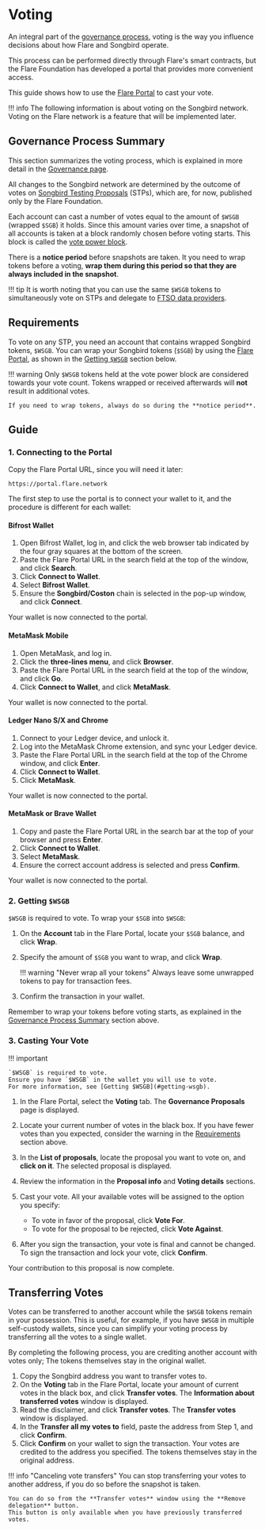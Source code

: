 # Voting

An integral part of the [governance process](../../tech/governance.md), voting is the way you influence decisions about how Flare and Songbird operate.

This process can be performed directly through Flare's smart contracts, but the Flare Foundation has developed a portal that provides more convenient access.

This guide shows how to use the [Flare Portal](https://portal.flare.network) to cast your vote.

!!! info
    The following information is about voting on the Songbird network. Voting on the Flare network is a feature that will be implemented later.

## Governance Process Summary

This section summarizes the voting process, which is explained in more detail in the [Governance page](../../tech/governance.md).

All changes to the Songbird network are determined by the outcome of votes on [Songbird Testing Proposals](../../tech/governance.md#STPs) (STPs), which are, for now, published only by the Flare Foundation.

Each account can cast a number of votes equal to the amount of `$WSGB` (wrapped `$SGB`) it holds.
Since this amount varies over time, a snapshot of all accounts is taken at a block randomly chosen before voting starts.
This block is called the [vote power block](../../tech/governance.md#the-vote-power-block).

There is a **notice period** before snapshots are taken.
It you need to wrap tokens before a voting, **wrap them during this period so that they are always included in the snapshot**.

!!! tip
    It is worth noting that you can use the same `$WSGB` tokens to simultaneously vote on STPs and delegate to [FTSO data providers](glossary.md#data_provider).

## Requirements

To vote on any STP, you need an account that contains wrapped Songbird tokens, `$WSGB`.
You can wrap your Songbird tokens (`$SGB`) by using the [Flare Portal](https://portal.flare.network), as shown in the [Getting `$WSGB`](#2-getting-wsgb) section below.

!!! warning
    Only `$WSGB` tokens held at the vote power block are considered towards your vote count.
    Tokens wrapped or received afterwards will **not** result in additional votes.

    If you need to wrap tokens, always do so during the **notice period**.

## Guide

### 1. Connecting to the Portal

Copy the Flare Portal URL, since you will need it later:

```text
https://portal.flare.network
```

The first step to use the portal is to connect your wallet to it, and the procedure is different for each wallet:

#### Bifrost Wallet

1. Open Bifrost Wallet, log in, and click the web browser tab indicated by the four gray squares at the bottom of the screen.
2. Paste the Flare Portal URL in the search field at the top of the window, and click **Search**.
3. Click **Connect to Wallet**.
4. Select **Bifrost Wallet**.
5. Ensure the **Songbird/Coston** chain is selected in the pop-up window, and click **Connect**.

Your wallet is now connected to the portal.

#### MetaMask Mobile

1. Open MetaMask, and log in.
2. Click the **three-lines menu**, and click **Browser**.
3. Paste the Flare Portal URL in the search field at the top of the window, and click **Go**.
4. Click **Connect to Wallet**, and click **MetaMask**.

Your wallet is now connected to the portal.

#### Ledger Nano S/X and Chrome

1. Connect to your Ledger device, and unlock it.
2. Log into the MetaMask Chrome extension, and sync your Ledger device.
3. Paste the Flare Portal URL in the search field at the top of the Chrome window, and click **Enter**.
4. Click **Connect to Wallet**.
5. Click **MetaMask**.

Your wallet is now connected to the portal.

#### MetaMask or Brave Wallet

1. Copy and paste the Flare Portal URL in the search bar at the top of your browser and press **Enter**.
2. Click **Connect to Wallet**.
3. Select **MetaMask**.
4. Ensure the correct account address is selected and press **Confirm**.

Your wallet is now connected to the portal.

### 2. Getting `$WSGB`

`$WSGB` is required to vote.
To wrap your `$SGB` into `$WSGB`:

1. On the **Account** tab in the Flare Portal, locate your `$SGB` balance, and click **Wrap**.
2. Specify the amount of `$SGB` you want to wrap, and click **Wrap**.

    !!! warning "Never wrap all your tokens"
        Always leave some unwrapped tokens to pay for transaction fees.

3. Confirm the transaction in your wallet.

Remember to wrap your tokens before voting starts, as explained in the [Governance Process Summary](#governance-process-summary) section above.

### 3. Casting Your Vote

!!! important

    `$WSGB` is required to vote.
    Ensure you have `$WSGB` in the wallet you will use to vote.
    For more information, see [Getting $WSGB](#getting-wsgb).

1. In the Flare Portal, select the **Voting** tab.
   The **Governance Proposals** page is displayed.
2. Locate your current number of votes in the black box.
   If you have fewer votes than you expected, consider the warning in the [Requirements](#requirements) section above.
3. In the **List of proposals**, locate the proposal you want to vote on, and **click on it**.
   The selected proposal is displayed.
4. Review the information in the **Proposal info** and **Voting details** sections.
5. Cast your vote.
   All your available votes will be assigned to the option you specify:

      * To vote in favor of the proposal, click **Vote For**.
      * To vote for the proposal to be rejected, click **Vote Against**.

6. After you sign the transaction, your vote is final and cannot be changed.
   To sign the transaction and lock your vote, click **Confirm**.

Your contribution to this proposal is now complete.

## Transferring Votes

Votes can be transferred to another account while the `$WSGB` tokens remain in your possession.
This is useful, for example, if you have `$WSGB` in multiple self-custody wallets, since you can simplify your voting process by transferring all the votes to a single wallet.

By completing the following process, you are crediting another account with votes only;
The tokens themselves stay in the original wallet.

1. Copy the Songbird address you want to transfer votes to.
2. On the **Voting** tab in the Flare Portal, locate your amount of current votes in the black box, and click **Transfer votes**.
   The **Information about transferred votes** window is displayed.
3. Read the disclaimer, and click **Transfer votes**.
   The **Transfer votes** window is displayed.
4. In the **Transfer all my votes to** field, paste the address from Step 1, and click **Confirm**.
5. Click **Confirm** on your wallet to sign the transaction.
   Your votes are credited to the address you specified.
   The tokens themselves stay in the original address.

!!! info "Canceling vote transfers"
    You can stop transferring your votes to another address, if you do so before the snapshot is taken.

    You can do so from the **Transfer votes** window using the **Remove delegation** button.
    This button is only available when you have previously transferred votes.
